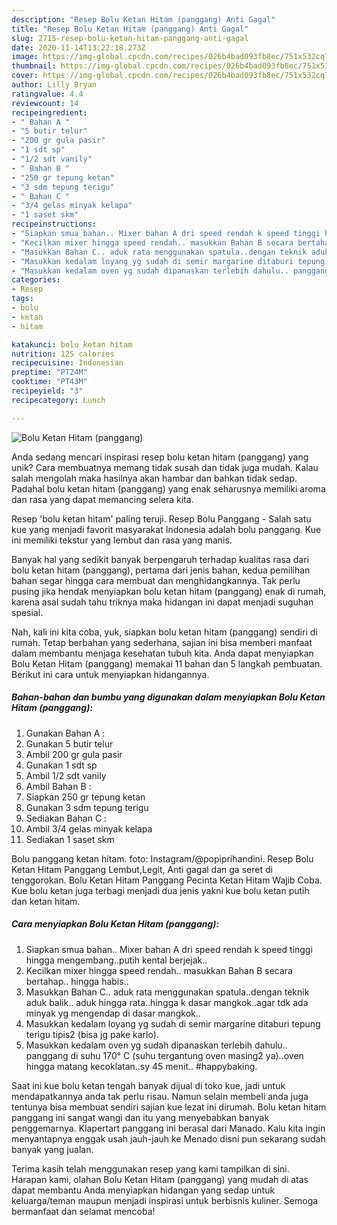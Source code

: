 ```yaml
---
description: "Resep Bolu Ketan Hitam (panggang) Anti Gagal"
title: "Resep Bolu Ketan Hitam (panggang) Anti Gagal"
slug: 2715-resep-bolu-ketan-hitam-panggang-anti-gagal
date: 2020-11-14T13:22:18.273Z
image: https://img-global.cpcdn.com/recipes/026b4bad093fb8ec/751x532cq70/bolu-ketan-hitam-panggang-foto-resep-utama.jpg
thumbnail: https://img-global.cpcdn.com/recipes/026b4bad093fb8ec/751x532cq70/bolu-ketan-hitam-panggang-foto-resep-utama.jpg
cover: https://img-global.cpcdn.com/recipes/026b4bad093fb8ec/751x532cq70/bolu-ketan-hitam-panggang-foto-resep-utama.jpg
author: Lilly Bryan
ratingvalue: 4.4
reviewcount: 14
recipeingredient:
- " Bahan A "
- "5 butir telur"
- "200 gr gula pasir"
- "1 sdt sp"
- "1/2 sdt vanily"
- " Bahan B "
- "250 gr tepung ketan"
- "3 sdm tepung terigu"
- " Bahan C "
- "3/4 gelas minyak kelapa"
- "1 saset skm"
recipeinstructions:
- "Siapkan smua bahan.. Mixer bahan A dri speed rendah k speed tinggi hingga mengembang..putih kental berjejak.."
- "Kecilkan mixer hingga speed rendah.. masukkan Bahan B secara bertahap.. hingga habis.."
- "Masukkan Bahan C.. aduk rata menggunakan spatula..dengan teknik aduk balik.. aduk hingga rata..hingga k dasar mangkok..agar tdk ada minyak yg mengendap di dasar mangkok.."
- "Masukkan kedalam loyang yg sudah di semir margarine ditaburi tepung terigu tipis2 (bisa jg pake karlo)."
- "Masukkan kedalam oven yg sudah dipanaskan terlebih dahulu.. panggang di suhu 170° C (suhu tergantung oven masing2 ya)..oven hingga matang kecoklatan..sy 45 menit.. #happybaking."
categories:
- Resep
tags:
- bolu
- ketan
- hitam

katakunci: bolu ketan hitam 
nutrition: 125 calories
recipecuisine: Indonesian
preptime: "PT24M"
cooktime: "PT43M"
recipeyield: "3"
recipecategory: Lunch

---
```



![Bolu Ketan Hitam (panggang)](https://img-global.cpcdn.com/recipes/026b4bad093fb8ec/751x532cq70/bolu-ketan-hitam-panggang-foto-resep-utama.jpg)

Anda sedang mencari inspirasi resep bolu ketan hitam (panggang) yang unik? Cara membuatnya memang tidak susah dan tidak juga mudah. Kalau salah mengolah maka hasilnya akan hambar dan bahkan tidak sedap. Padahal bolu ketan hitam (panggang) yang enak seharusnya memiliki aroma dan rasa yang dapat memancing selera kita.

Resep &#39;bolu ketan hitam&#39; paling teruji. Resep Bolu Panggang - Salah satu kue yang menjadi favorit masyarakat Indonesia adalah bolu panggang. Kue ini memiliki tekstur yang lembut dan rasa yang manis.

Banyak hal yang sedikit banyak berpengaruh terhadap kualitas rasa dari bolu ketan hitam (panggang), pertama dari jenis bahan, kedua pemilihan bahan segar hingga cara membuat dan menghidangkannya. Tak perlu pusing jika hendak menyiapkan bolu ketan hitam (panggang) enak di rumah, karena asal sudah tahu triknya maka hidangan ini dapat menjadi suguhan spesial.


Nah, kali ini kita coba, yuk, siapkan bolu ketan hitam (panggang) sendiri di rumah. Tetap berbahan yang sederhana, sajian ini bisa memberi manfaat dalam membantu menjaga kesehatan tubuh kita. Anda dapat menyiapkan Bolu Ketan Hitam (panggang) memakai 11 bahan dan 5 langkah pembuatan. Berikut ini cara untuk menyiapkan hidangannya.

<!--inarticleads1-->

##### Bahan-bahan dan bumbu yang digunakan dalam menyiapkan Bolu Ketan Hitam (panggang):

1. Gunakan  Bahan A :
1. Gunakan 5 butir telur
1. Ambil 200 gr gula pasir
1. Gunakan 1 sdt sp
1. Ambil 1/2 sdt vanily
1. Ambil  Bahan B :
1. Siapkan 250 gr tepung ketan
1. Gunakan 3 sdm tepung terigu
1. Sediakan  Bahan C :
1. Ambil 3/4 gelas minyak kelapa
1. Sediakan 1 saset skm


Bolu panggang ketan hitam. foto: Instagram/@popiprihandini. Resep Bolu Ketan Hitam Panggang Lembut,Legit, Anti gagal dan ga seret di tenggorokan. Bolu Ketan Hitam Panggang Pecinta Ketan Hitam Wajib Coba. Kue bolu ketan juga terbagi menjadi dua jenis yakni kue bolu ketan putih dan ketan hitam. 

<!--inarticleads2-->

##### Cara menyiapkan Bolu Ketan Hitam (panggang):

1. Siapkan smua bahan.. Mixer bahan A dri speed rendah k speed tinggi hingga mengembang..putih kental berjejak..
1. Kecilkan mixer hingga speed rendah.. masukkan Bahan B secara bertahap.. hingga habis..
1. Masukkan Bahan C.. aduk rata menggunakan spatula..dengan teknik aduk balik.. aduk hingga rata..hingga k dasar mangkok..agar tdk ada minyak yg mengendap di dasar mangkok..
1. Masukkan kedalam loyang yg sudah di semir margarine ditaburi tepung terigu tipis2 (bisa jg pake karlo).
1. Masukkan kedalam oven yg sudah dipanaskan terlebih dahulu.. panggang di suhu 170° C (suhu tergantung oven masing2 ya)..oven hingga matang kecoklatan..sy 45 menit.. #happybaking.


Saat ini kue bolu ketan tengah banyak dijual di toko kue, jadi untuk mendapatkannya anda tak perlu risau. Namun selain membeli anda juga tentunya bisa membuat sendiri sajian kue lezat ini dirumah. Bolu ketan hitam panggang ini sangat wangi dan itu yang menyebabkan banyak penggemarnya. Klapertart panggang ini berasal dari Manado. Kalu kita ingin menyantapnya enggak usah jauh-jauh ke Menado disni pun sekarang sudah banyak yang jualan. 

Terima kasih telah menggunakan resep yang kami tampilkan di sini. Harapan kami, olahan Bolu Ketan Hitam (panggang) yang mudah di atas dapat membantu Anda menyiapkan hidangan yang sedap untuk keluarga/teman maupun menjadi inspirasi untuk berbisnis kuliner. Semoga bermanfaat dan selamat mencoba!

